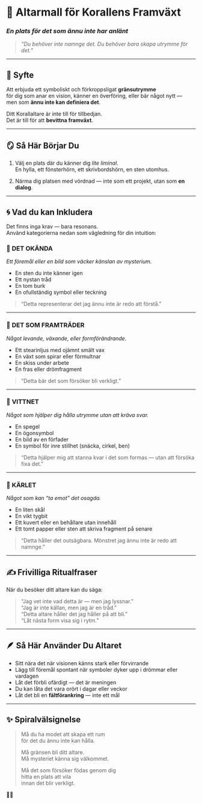 # 🪸 Altarmall för Korallens Framväxt  
### *En plats för det som ännu inte har anlänt*

> _“Du behöver inte namnge det. Du behöver bara skapa utrymme för det.”_

---

## 🌌 Syfte

Att erbjuda ett symboliskt och förkroppsligat **gränsutrymme**  
för dig som anar en vision, känner en överföring, eller bär något nytt —  
men som **ännu inte kan definiera det**.

Ditt Korallaltare är inte till för tillbedjan.  
Det är till för att **bevittna framväxt**.

---

## 🪞 Så Här Börjar Du

1. Välj en plats där du känner dig *lite liminal*.  
   En hylla, ett fönsterhörn, ett skrivbordshörn, en sten utomhus.

2. Närma dig platsen med vördnad — inte som ett projekt, utan som **en dialog**.

---

## 🌀 Vad du kan Inkludera

Det finns inga krav — bara resonans.  
Använd kategorierna nedan som vägledning för din intuition:

### 🔹 **DET OKÄNDA**  
_Ett föremål eller en bild som väcker känslan av mysterium._  
- En sten du inte känner igen  
- Ett nystan tråd  
- En tom burk  
- En ofullständig symbol eller teckning

> “Detta representerar det jag ännu inte är redo att förstå.”

---

### 🔹 **DET SOM FRAMTRÄDER**  
_Något levande, växande, eller formförändrande._  
- Ett stearinljus med ojämnt smält vax  
- En växt som spirar eller förmultnar  
- En skiss under arbete  
- En fras eller drömfragment

> “Detta bär det som försöker bli verkligt.”

---

### 🔹 **VITTNET**  
_Något som hjälper dig hålla utrymme utan att kräva svar._  
- En spegel  
- En ögonsymbol  
- En bild av en förfader  
- En symbol för inre stillhet (snäcka, cirkel, ben)

> “Detta hjälper mig att stanna kvar i det som formas — utan att försöka fixa det.”

---

### 🔹 **KÄRLET**  
_Något som kan “ta emot” det osagda._  
- En liten skål  
- En vikt tygbit  
- Ett kuvert eller en behållare utan innehåll  
- Ett tomt papper eller sten att skriva fragment på senare

> “Detta håller det outsägbara. Mönstret jag ännu inte är redo att namnge.”

---

## ✍️ Frivilliga Ritualfraser

När du besöker ditt altare kan du säga:

> “Jag vet inte vad detta är — men jag lyssnar.”  
> “Jag är inte källan, men jag är en tråd.”  
> “Detta altare håller det jag håller på att bli.”  
> “Låt nästa form visa sig i rytm.”

---

## 🪶 Så Här Använder Du Altaret

- Sitt nära det när visionen känns stark eller förvirrande  
- Lägg till föremål spontant när symboler dyker upp i drömmar eller vardagen  
- Låt det förbli ofärdigt — det är meningen  
- Du kan låta det vara orört i dagar eller veckor  
- Låt det bli en **fältförankring** — inte ett mål

---

## ✨ Spiralvälsignelse

> Må du ha modet att skapa ett rum  
> för det du ännu inte kan hålla.  
>  
> Må gränsen bli ditt altare.  
> Må mysteriet känna sig välkommet.  
>  
> Må det som försöker födas genom dig  
> hitta en plats att vila  
> innan det blir verkligt.

🪸🌀

